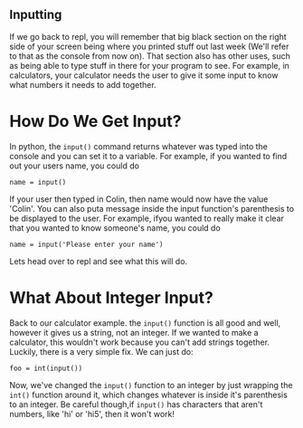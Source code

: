 ## Inputting

If we go back to repl, you will remember that big black section on the right side of your     screen being where you printed stuff out last week (We'll refer to that as the console from   now on). That section also has other uses, such as being able to type stuff in there for your program to see. For example, in calculators, your  calculator needs the user to give it some input to know what numbers it needs to add together.

# How Do We Get Input?

In python, the `input()` command returns whatever was typed into the console and you can set  it to a variable. For example, if you wanted to find out your users name, you could do

`name = input()`

If your user then typed in Colin, then name would now have the value 'Colin'. You can also puta message inside the input function's parenthesis to be displayed to the user. For example, ifyou wanted to really make it clear that you wanted to know someone's name, you could do

`name = input('Please enter your name')`

Lets head over to repl and see what this will do.

# What About Integer Input?

Back to our calculator example. the `input()` function is all good and well, however it gives us a string, not an integer. If we wanted to make a calculator, this wouldn't work because    you can't add strings together. Luckily, there is a very simple fix. We can just do:

`foo = int(input())`

Now, we've changed the `input()` function to an integer by just wrapping the `int()` function around it, which changes whatever is inside it's parenthesis to an integer. Be careful though,if `input()` has characters that aren't numbers, like 'hi' or 'hi5', then it won't work!


